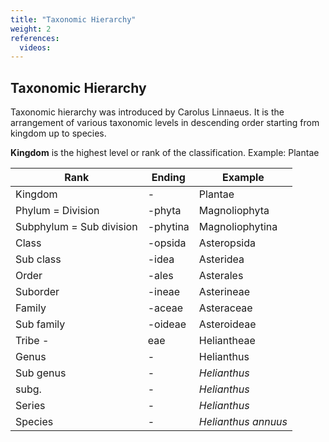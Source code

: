 ```yaml
---
title: "Taxonomic Hierarchy"
weight: 2
references:
  videos:
---
```


## Taxonomic Hierarchy

Taxonomic hierarchy was introduced by Carolus Linnaeus. It is the arrangement of various taxonomic levels in descending order starting from kingdom up to species.

**Kingdom** is the highest level or rank of the classification. Example: Plantae

| **Rank**                 | **Ending** | **Example**         |
| ------------------------ | ---------- | ------------------- |
| Kingdom                  | -          | Plantae             |
| Phylum = Division        | -phyta     | Magnoliophyta       |
| Subphylum = Sub division | -phytina   | Magnoliophytina     |
| Class                    | -opsida    | Asteropsida         |
| Sub class                | -idea      | Asteridea           |
| Order                    | -ales      | Asterales           |
| Suborder                 | -ineae     | Asterineae          |
| Family                   | -aceae     | Asteraceae          |
| Sub family               | -oideae    | Asteroideae         |
| Tribe -                  | eae        | Heliantheae         |
| Genus                    | -          | Helianthus          |
| Sub genus                | -          | _Helianthus_        |
| subg.                    | -          | _Helianthus_        |
| Series                   | -          | _Helianthus_        |
| Species                  | -          | _Helianthus annuus_ |
